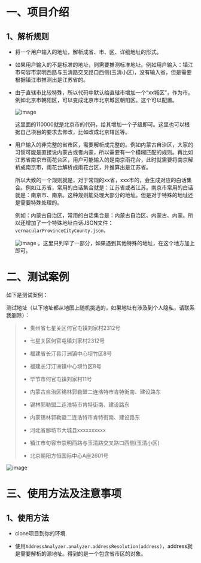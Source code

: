 # 一、项目介绍

## 1、解析规则

- 将一个用户输入的地址，解析成省、市、区、详细地址的形式。

- 如果用户输入的不是标准的地址，则需要推测标准地址。例如用户输入：镇江市句容市崇明西路与玉清路交叉路口西侧(玉清小区)，没有输入省，但是需要根据镇江市推测出是江苏省的。

- 由于直辖市比较特殊，所以代码中默认给直辖市增加一个“xx城区”，作为市。例如北京市朝阳区，可以变成北京市北京城区朝阳区。这个可以配置。

  ![image](https://github.com/weitw/address-analyzer/assets/41028506/d1e76d58-4f1a-4734-978f-32c11adf218b)

  这里面的110000就是北京市的代码，给其增加一个子级即可。这里也可以根据自己项目的要求去修改，比如改成北京辖区等。

- 用户输入的非完整的省市区，需要解析成完整的。例如内蒙古自治区，大家的习惯可能是直接说内蒙古或者内蒙，所以需要有一个模糊匹配的规则。再比如江苏省南京市雨花台区，用户可能输入的是南京雨花台，此时就需要将南京解析成南京市，雨花台解析成雨花台区，并推算出是江苏省。
  
  所以大致的一个规则就是，对于常规的xx省，xxx市的，会生成对应的白话集合。例如江苏省，常用的白话集合就是：江苏省或者江苏。南京市常用的白话就是：南京市、南京。这种规则能处理大部分的地址。但是对于特殊的地址还是需要特殊处理的。
  
  例如：内蒙古自治区，常用的白话集合是：内蒙古自治区、内蒙古、内蒙。所以还增加了一个特殊地址白话JSON文件：`vernacularProvinceCityCounty.json`，

  ![image](https://github.com/weitw/address-analyzer/assets/41028506/c394a341-1f59-4872-9c87-d71472d44f99)
  。这里只列举了一部分，如果遇到其他特殊的地址，在这个地方加上即可。

# 二、测试案例

如下是测试案例：

测试地址（以下地址都从地图上随机挑选的，如果地址有涉及到个人隐私，请联系我删除）：

> - 贵州省七星关区何官屯镇刘家村2312号
> 
> - 七星关区何官屯镇刘家村2312号
> 
> - 福建省长汀县汀洲镇中心坝竹区8号
> 
> - 福建长汀汀洲镇中心坝竹区8号
> 
> - 毕节市何官屯镇刘家村11号
> 
> - 内蒙古自治区锡林郭勒盟二连浩特市肯特街南、建设路东
> 
> - 锡林郭勒盟二连浩特市肯特街南、建设路东
> 
> - 内蒙锡林郭勒盟二连浩特市肯特街南、建设路东
> 
> - 河北省廊坊市大城县xxxxxxxxxx
> 
> - 镇江市句容市崇明西路与玉清路交叉路口西侧(玉清小区)
> 
> - 北京朝阳方恒国际中心A座2601号

![image](https://github.com/weitw/address-analyzer/assets/41028506/81667fca-56f2-4ac9-9701-1179b9551fc4)

# 三、使用方法及注意事项

## 1、使用方法

- clone项目到你的环境

- 使用`AddressAnalyzer.analyzer.addressResolution(address)`，address就是需要解析的源地址。得到的是一个包含省市区的对象。
